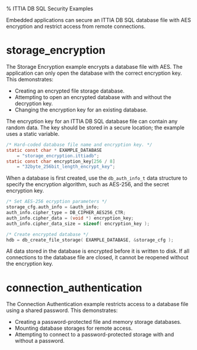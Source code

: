 % ITTIA DB SQL Security Examples

Embedded applications can secure an ITTIA DB SQL database file with AES encryption and restrict access from remote connections.

# storage_encryption

The Storage Encryption example encrypts a database file with AES. The application can only open the database with the correct encryption key. This demonstrates:

 - Creating an encrypted file storage database.
 - Attempting to open an encrypted database with and without the decryption key.
 - Changing the encryption key for an existing database.

The encryption key for an ITTIA DB SQL database file can contain any random data. The key should be stored in a secure location; the example uses a static variable.

```C
/* Hard-coded database file name and encryption key. */
static const char * EXAMPLE_DATABASE
    = "storage_encryption.ittiadb";
static const char encryption_key[256 / 8]
    = "32byte_256bit_length_encrypt_key";
```

When a database is first created, use the `db_auth_info_t` data structure to specify the encryption algorithm, such as AES-256, and the secret encryption key.

```C
/* Set AES-256 ecryption parameters */
storage_cfg.auth_info = &auth_info;
auth_info.cipher_type = DB_CIPHER_AES256_CTR;
auth_info.cipher_data = (void *) encryption_key;
auth_info.cipher_data_size = sizeof( encryption_key );

/* Create encrypted database */
hdb = db_create_file_storage( EXAMPLE_DATABASE, &storage_cfg );
```

All data stored in the database is encrypted before it is written to disk. If all connections to the database file are closed, it cannot be reopened without the encryption key. 


# connection_authentication

The Connection Authentication example restricts access to a database file using a shared password. This demonstrates:

 - Creating a password-protected file and memory storage databases.
 - Mounting database storages for remote access.
 - Attempting to connect to a password-protected storage with and without a password.

